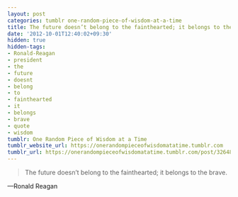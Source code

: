 ```yaml
---
layout: post
categories: tumblr one-random-piece-of-wisdom-at-a-time
title: The future doesn’t belong to the fainthearted; it belongs to the brave.
date: '2012-10-01T12:40:02+09:30'
hidden: true
hidden-tags:
- Ronald-Reagan
- president
- the
- future
- doesnt
- belong
- to
- fainthearted
- it
- belongs
- brave
- quote
- wisdom
tumblr: One Random Piece of Wisdom at a Time
tumblr_website_url: https://onerandompieceofwisdomatatime.tumblr.com
tumblr_url: https://onerandompieceofwisdomatatime.tumblr.com/post/32648042750/the-future-doesnt-belong-to-the-fainthearted-it
---
```

> The future doesn’t belong to the fainthearted; it belongs to the brave.

—Ronald Reagan
